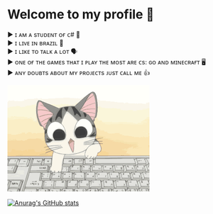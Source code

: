 
# Welcome to my profile  🤙 

► ɪ ᴀᴍ ᴀ sᴛᴜᴅᴇɴᴛ ᴏғ ᴄ#  🧠
<br> 
► ɪ ʟɪᴠᴇ ɪɴ ʙʀᴀᴢɪʟ 🧳
<br> 
► ɪ ʟɪᴋᴇ ᴛᴏ ᴛᴀʟᴋ ᴀ ʟᴏᴛ 🗣
<br>
► ᴏɴᴇ ᴏғ ᴛʜᴇ ɢᴀᴍᴇs ᴛʜᴀᴛ ɪ ᴘʟᴀʏ ᴛʜᴇ ᴍᴏsᴛ ᴀʀᴇ ᴄs: ɢᴏ ᴀɴᴅ ᴍɪɴᴇᴄʀᴀғᴛ 🖥️ 
<br>
► ᴀɴʏ ᴅᴏᴜʙᴛs ᴀʙᴏᴜᴛ ᴍʏ ᴘʀᴏᴊᴇᴄᴛs ᴊᴜsᴛ ᴄᴀʟʟ ᴍᴇ 👍


![Welcome](/2970.gif?raw=true)

[![Anurag's GitHub stats](https://github-readme-stats.vercel.app/api?username=every0x)](https://github.com/every0x/github-readme-stats)

